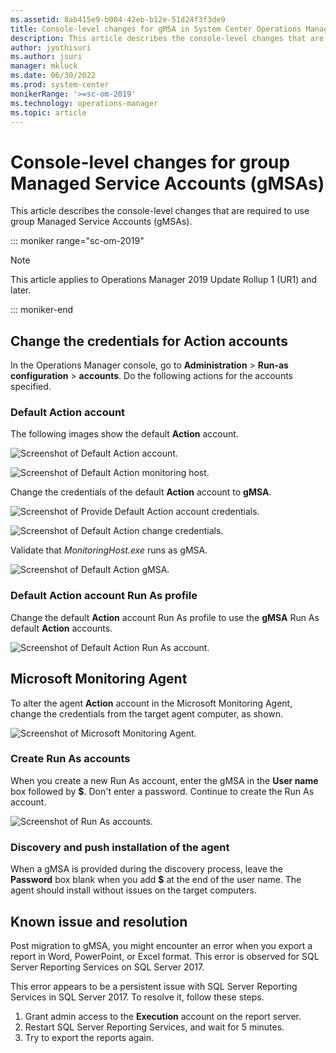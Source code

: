 ```yaml
---
ms.assetid: 8ab415e9-b004-42eb-b12e-51d24f3f3de9
title: Console-level changes for gMSA in System Center Operations Manager
description: This article describes the console-level changes that are required to use group Managed Service Accounts (gMSAs) in Operations Manager.
author: jyothisuri
ms.author: jsuri
manager: mkluck
ms.date: 06/30/2022
ms.prod: system-center
monikerRange: '>=sc-om-2019'
ms.technology: operations-manager
ms.topic: article
---
```



# Console-level changes for group Managed Service Accounts (gMSAs)

This article describes the console-level changes that are required to use group Managed Service Accounts (gMSAs).

::: moniker range="sc-om-2019"

>[!NOTE]
>This article applies to Operations Manager 2019 Update Rollup 1 (UR1) and later.

::: moniker-end

## Change the credentials for Action accounts

In the Operations Manager console, go to **Administration** \> **Run-as configuration** \> **accounts**. Do the following actions for the accounts specified.

### Default Action account

The following images show the default **Action** account.

![Screenshot of Default Action account.](media/gmsa/default-action-account.png)

![Screenshot of Default Action monitoring host.](media/gmsa/default-action-monitoring-host.png)

Change the credentials of the default **Action** account to **gMSA**.

![Screenshot of Provide Default Action account credentials.](media/gmsa/act-gmsa.png)

![Screenshot of Default Action change credentials.](media/gmsa/default-action-change-credentials.png)

 Validate that *MonitoringHost.exe* runs as gMSA.

![Screenshot of Default Action gMSA.](media/gmsa/default-action-gmsa.png)

### Default Action account Run As profile

 Change the default **Action** account Run As profile to use the **gMSA** Run As default **Action** accounts.

 ![Screenshot of Default Action Run As account.](media/gmsa/defaul-action-run-as-account.png)

## Microsoft Monitoring Agent
To alter the agent **Action** account in the Microsoft Monitoring Agent, change the credentials from the target agent computer, as shown.

![Screenshot of Microsoft Monitoring Agent.](media/gmsa/monitoring-agent-properties.png)

### Create Run As accounts
When you create a new Run As account, enter the gMSA in the **User name** box followed by **$**. Don't enter a password. Continue to create the Run As account.

![Screenshot of Run As accounts.](media/gmsa/run-account-credentials.png)

### Discovery and push installation of the agent

When a gMSA is provided during the discovery process, leave the **Password** box blank when you add **$** at the end of the user name. The agent should install without issues on the target computers.

## Known issue and resolution

Post migration to gMSA, you might encounter an error when you export a report in Word, PowerPoint, or Excel format. This error is observed for SQL Server Reporting Services on SQL Server 2017.

This error appears to be a persistent issue with SQL Server Reporting Services in SQL Server 2017. To resolve it, follow these steps.

  1. Grant admin access to the **Execution** account on the report server.
  1. Restart SQL Server Reporting Services, and wait for 5 minutes.
  1. Try to export the reports again.
